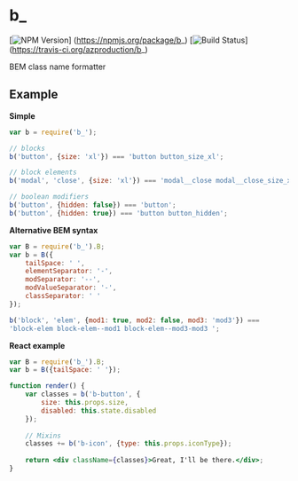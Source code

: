 # b_
[![NPM Version](https://badge.fury.io/js/b_.png)]
(https://npmjs.org/package/b_)
[![Build Status](https://travis-ci.org/azproduction/b_.png?branch=master)]
(https://travis-ci.org/azproduction/b_)

BEM class name formatter

## Example

**Simple**

```js
var b = require('b_');

// blocks
b('button', {size: 'xl'}) === 'button button_size_xl';

// block elements
b('modal', 'close', {size: 'xl'}) === 'modal__close modal__close_size_xl';

// boolean modifiers
b('button', {hidden: false}) === 'button';
b('button', {hidden: true}) === 'button button_hidden';
```

**Alternative BEM syntax**

```js
var B = require('b_').B;
var b = B({
    tailSpace: ' ',
    elementSeparator: '-',
    modSeparator: '--',
    modValueSeparator: '-',
    classSeparator: ' '
});

b('block', 'elem', {mod1: true, mod2: false, mod3: 'mod3'}) === 
'block-elem block-elem--mod1 block-elem--mod3-mod3 ';
```

**React example**

```jsx
var B = require('b_').B;
var b = B({tailSpace: ' '});

function render() {
    var classes = b('b-button', {
        size: this.props.size,
        disabled: this.state.disabled
    });
    
    // Mixins
    classes += b('b-icon', {type: this.props.iconType});
    
    return <div className={classes}>Great, I'll be there.</div>;
}
```
